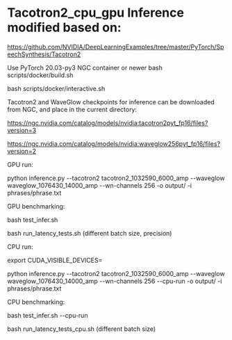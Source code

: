 # Tacotron2_cpu_gpu Inference modified based on: 

https://github.com/NVIDIA/DeepLearningExamples/tree/master/PyTorch/SpeechSynthesis/Tacotron2

Use PyTorch 20.03-py3 NGC container or newer 
bash scripts/docker/build.sh

bash scripts/docker/interactive.sh


Tacotron2 and WaveGlow checkpoints for inference can be downloaded from NGC, and place in the current directory:

https://ngc.nvidia.com/catalog/models/nvidia:tacotron2pyt_fp16/files?version=3

https://ngc.nvidia.com/catalog/models/nvidia:waveglow256pyt_fp16/files?version=2


GPU run: 

python inference.py --tacotron2 tacotron2_1032590_6000_amp --waveglow waveglow_1076430_14000_amp --wn-channels 256 -o output/ -i phrases/phrase.txt

GPU benchmarking:

bash test_infer.sh

bash run_latency_tests.sh (different batch size, precision)


CPU run: 

export CUDA_VISIBLE_DEVICES=

python inference.py --tacotron2 tacotron2_1032590_6000_amp --waveglow waveglow_1076430_14000_amp --wn-channels 256 --cpu-run -o output/ -i phrases/phrase.txt

CPU benchmarking:

bash test_infer.sh --cpu-run

bash run_latency_tests_cpu.sh (different batch size)

